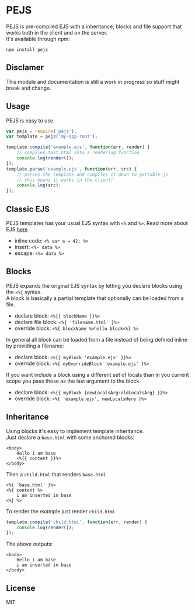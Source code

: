 # PEJS

PEJS is pre-compiled EJS with a inheritance, blocks and file support that works both in the client and on the server.  
It's available through npm:

	npm install pejs

## Disclamer

This module and documentation is still a work in progress so stuff might break and change.

## Usage

PEJS is easy to use:

``` js
var pejs = require('pejs');
var template = pejs('my-app-root');

template.compile('example.ejs', function(err, render) {
	// compiles test.html into a rendering function
	console.log(render());
});
template.parse('example.ejs', function(err, src) {
	// parses the template and compiles it down to portable js
	// this means it works in the client!
	console.log(src);
});
```

## Classic EJS

PEJS templates has your usual EJS syntax with `<%` and `%>`. Read more about EJS [here](http://embeddedjs.com/)

* inline code: `<% var a = 42; %>`
* insert: `<%- data %>`
* escape: `<%= data %>`

## Blocks

PEJS expands the original EJS syntax by letting you declare blocks using the `<%{` syntax.  
A block is basically a partial template that optionally can be loaded from a file.

* declare block: `<%{{ blockName }}%>`
* declare file block: `<%{ 'filename.html' }%>`
* override block: `<%{ blockName %>hello block<%} %>`

In general all block can be loaded from a file instead of being defined inline by providing a filename:

* declare block: `<%{{ myBlock 'example.ejs' }}%>`
* override block: `<%{ myOverrideBlock 'example.ejs' }%>`

If you want include a block using a different set of locals than in you current scope you pass these as the last argument to the block.

* declare block: `<%{{ myBlock {newLocalsArg:oldLocalsArg} }}%>`
* override block: `<%{ 'example.ejs', newLocalsHere }%>`

## Inheritance

Using blocks it's easy to implement template inheritance.  
Just declare a `base.html` with some anchored blocks:

	<body>
		Hello i am base
		<%{{ content }}%>
	</body>

Then a `child.html` that renders `base.html`

	<%{ 'base.html' }%>
	<%{ content %>
		i am inserted in base
	<%} %>

To render the example just render `child.html`

``` js
template.compile('child.html', function(err, render) {
	console.log(render());
});
```

The above outputs:

	<body>
		Hello i am base
		i am inserted in base		
	</body>

## License

MIT